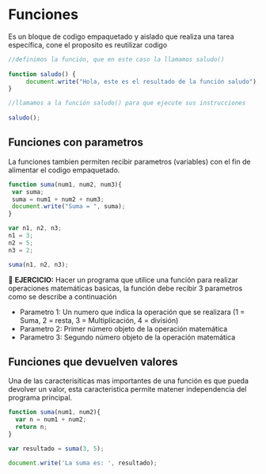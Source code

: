 # Funciones

Es un bloque de codigo empaquetado y aislado que realiza una tarea específica, cone el proposito es reutilizar codigo 

```javascript
//definimos la función, que en este caso la llamamos saludo()
 
function saludo() { 
     document.write("Hola, este es el resultado de la función saludo");
}

//llamamos a la función saludo() para que ejecute sus instrucciones
 
saludo();
```

## Funciones con parametros

La funciones tambien permiten recibir parametros (variables) con el fin de alimentar el codigo empaquetado.

```javascript
function suma(num1, num2, num3){
 var suma;
 suma = num1 + num2 + num3;
 document.write("Suma = ", suma);
}

var n1, n2, n3;
n1 = 3;
n2 = 5;
n3 = 2;

suma(n1, n2, n3);
```

:key: **EJERCICIO:**
Hacer un programa que utilice una función para realizar operaciones matemáticas basicas, la función debe recibir 3 parametros como se describe a continuación
* Parametro 1: Un numero que indica la operación que se realizara (1 = Suma, 2 = resta, 3 = Multiplicación, 4 = división)
* Parametro 2: Primer número objeto de la operación matemática
* Parametro 3: Segundo número objeto de la operación matemática


## Funciones que devuelven valores

Una de las caracterisiticas mas importantes de una función es que pueda devolver un valor, esta caracteristica permite matener independencia del programa principal.

```javascript
function suma(num1, num2){
  var n = num1 + num2;
  return n;
}

var resultado = suma(3, 5);

document.write('La suma es: ', resultado);
```

